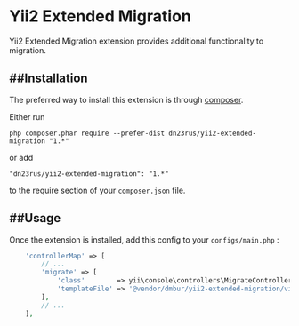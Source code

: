 Yii2 Extended Migration
=======================
Yii2 Extended Migration extension provides additional functionality to migration.

##Installation
------------

The preferred way to install this extension is through [composer](http://getcomposer.org/download/).

Either run

```
php composer.phar require --prefer-dist dn23rus/yii2-extended-migration "1.*"
```

or add

```
"dn23rus/yii2-extended-migration": "1.*"
```

to the require section of your `composer.json` file.


##Usage
-----

Once the extension is installed, add this config to your `configs/main.php` :

```php
    'controllerMap' => [
        // ...
        'migrate' => [
            'class'        => yii\console\controllers\MigrateController::class,
            'templateFile' => '@vendor/dmbur/yii2-extended-migration/views/migration.php',
        ],
        // ...
    ],
```
